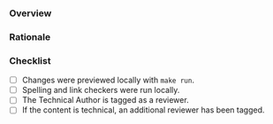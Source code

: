 ### Overview

<!-- A high level overview of the change -->

### Rationale

<!-- The reason the change is needed -->

### Checklist
- [ ] Changes were previewed locally with `make run`.
- [ ] Spelling and link checkers were run locally.
- [ ] The Technical Author is tagged as a reviewer.
- [ ] If the content is technical, an additional reviewer has been tagged.

<!-- Explanation for any unchecked items above -->
